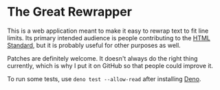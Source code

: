 # The Great Rewrapper

This is a web application meant to make it easy to rewrap text to fit line limits. Its primary intended audience is people contributing to the [HTML Standard](https://github.com/whatwg/html), but it is probably useful for other purposes as well.

Patches are definitely welcome. It doesn't always do the right thing currently, which is why I put it on GitHub so that people could improve it.

To run some tests, use `deno test --allow-read` after installing [Deno](https://deno.land/).
